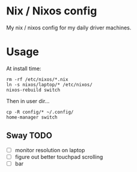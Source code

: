 # Nix / Nixos config

My nix / nixos config for my daily driver machines.

# Usage

At install time:

```
rm -rf /etc/nixos/*.nix
ln -s nixos/laptop/* /etc/nixos/
nixos-rebuild switch
```

Then in user dir...

```
cp -R config/* ~/.config/
home-manager switch
```

## Sway TODO

- [ ] monitor resolution on laptop
- [ ] figure out better touchpad scrolling
- [ ] bar
